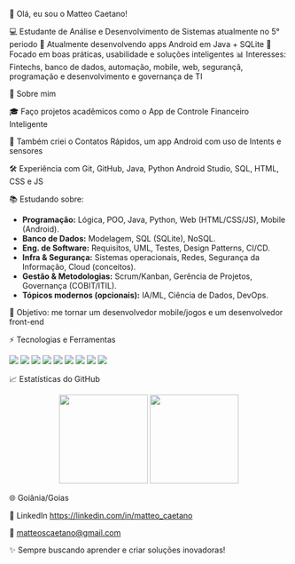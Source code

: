 👋 Olá, eu sou o Matteo Caetano!

💻 Estudante de Análise e Desenvolvimento de Sistemas atualmente no 5° periodo 
📱 Atualmente desenvolvendo apps Android em Java + SQLite
🚀 Focado em boas práticas, usabilidade e soluções inteligentes
📊 Interesses: Fintechs, banco de dados, automação, mobile, web, segurançã, programação e desenvolvimento e governança de TI

🌟 Sobre mim

🎓 Faço projetos acadêmicos como o App de Controle Financeiro Inteligente

📲 Também criei o Contatos Rápidos, um app Android com uso de Intents e sensores

🛠️ Experiência com Git, GitHub, Java, Python Android Studio, SQL, HTML, CSS e JS

📚 Estudando sobre:

- **Programação:** Lógica, POO, Java, Python, Web (HTML/CSS/JS), Mobile (Android).  
- **Banco de Dados:** Modelagem, SQL (SQLite), NoSQL.  
- **Eng. de Software:** Requisitos, UML, Testes, Design Patterns, CI/CD.  
- **Infra & Segurança:** Sistemas operacionais, Redes, Segurança da Informação, Cloud (conceitos).  
- **Gestão & Metodologias:** Scrum/Kanban, Gerência de Projetos, Governança (COBIT/ITIL).  
- **Tópicos modernos (opcionais):** IA/ML, Ciência de Dados, DevOps.


🎯 Objetivo: me tornar um desenvolvedor mobile/jogos e um desenvolvedor front-end

⚡ Tecnologias e Ferramentas
<p align="left"> <img src="https://img.shields.io/badge/Java-ED8B00?style=for-the-badge&logo=openjdk&logoColor=white"/> <img src="https://img.shields.io/badge/Python-3776AB?style=for-the-badge&logo=python&logoColor=white"/> <img src="https://img.shields.io/badge/Android_Studio-3DDC84?style=for-the-badge&logo=android-studio&logoColor=white"/> <img src="https://img.shields.io/badge/SQLite-07405E?style=for-the-badge&logo=sqlite&logoColor=white"/> <img src="https://img.shields.io/badge/Git-F05032?style=for-the-badge&logo=git&logoColor=white"/> <img src="https://img.shields.io/badge/GitHub-100000?style=for-the-badge&logo=github&logoColor=white"/> <img src="https://img.shields.io/badge/HTML5-E34F26?style=for-the-badge&logo=html5&logoColor=white"/> <img src="https://img.shields.io/badge/CSS3-1572B6?style=for-the-badge&logo=css3&logoColor=white"/> <img src="https://img.shields.io/badge/JavaScript-F7DF1E?style=for-the-badge&logo=javascript&logoColor=black"/> </p>
📈 Estatísticas do GitHub
<p align="center"> <img src="https://github-readme-stats.vercel.app/api?username=Matteoziinn&show_icons=true&theme=tokyonight" height="160px"/> <img src="https://github-readme-stats.vercel.app/api/top-langs/?username=Matteoziinn&layout=compact&theme=tokyonight" height="160px"/> </p>
🌐 Goiânia/Goias


💼 LinkedIn
 https://linkedin.com/in/matteo_caetano

📧 matteoscaetano@gmail.com

✨ Sempre buscando aprender e criar soluções inovadoras!

